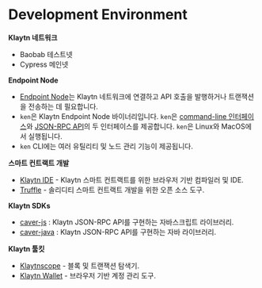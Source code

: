 # Development Environment

**Klaytn 네트워크**

* Baobab 테스트넷
* Cypress 메인넷

**Endpoint Node**

* [Endpoint Node](../node/endpoint-node/README.md)는 Klaytn 네트워크에 연결하고 API 호출을 발행하거나 트랜잭션을 전송하는 데 필요합니다.
* `ken`은 Klaytn Endpoint Node 바이너리입니다. `ken`은 [command-line 인터페이스](../node/endpoint-node/ken-cli-commands.md)와 [JSON-RPC API](../bapp/json-rpc/README.md)의 두 인터페이스를 제공합니다. `ken`은 Linux와 MacOS에서 실행됩니다.
* `ken` CLI에는 여러 유틸리티 및 노드 관리 기능이 제공됩니다.

**스마트 컨트랙트 개발**

* [Klaytn IDE](https://ide.klaytn.com/) - Klaytn 스마트 컨트랙트를 위한 브라우저 기반 컴파일러 및 IDE.
* [Truffle](https://github.com/trufflesuite/truffle) - 솔리디티 스마트 컨트랙트 개발을 위한 오픈 소스 도구.

**Klaytn SDKs**

* [caver-js](../bapp/sdk/caver-js/README.md) : Klaytn JSON-RPC API를 구현하는 자바스크립트 라이브러리.
* [caver-java](../bapp/sdk/caver-java/README.md) : Klaytn JSON-RPC API를 구현하는 자바 라이브러리.

**Klaytn 툴킷**

* [Klaytnscope](https://scope.klaytn.com/) - 블록 및 트랜잭션 탐색기.
* [Klaytn Wallet](https://wallet.klaytn.com/) - 브라우저 기반 계정 관리 도구.



